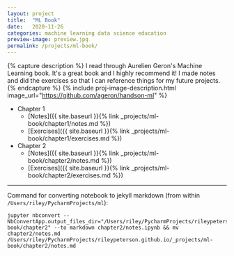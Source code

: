 ```yaml
---
layout: project
title:  "ML Book"
date:   2020-11-26
categories: machine learning data science education
preview-image: preview.jpg
permalink: /projects/ml-book/
---
```


{% capture description %}
I read through Aurelien Geron's Machine Learning book. It's a great book and I highly recommend it!
I made notes and did the exercises so that I can reference things for my future projects. 
{% endcapture %}
{% include proj-image-description.html image_url="https://github.com/ageron/handson-ml" %}


* Chapter 1
  * [Notes]({{ site.baseurl }}{% link _projects/ml-book/chapter1/notes.md %})
  * [Exercises]({{ site.baseurl }}{% link _projects/ml-book/chapter1/exercises.md %})
* Chapter 2
  * [Notes]({{ site.baseurl }}{% link _projects/ml-book/chapter2/notes.md %})
  * [Exercises]({{ site.baseurl }}{% link _projects/ml-book/chapter2/exercises.md %})


---
Command for converting notebook to jekyll markdown (from within `/Users/riley/PycharmProjects/ml`):
```
jupyter nbconvert --NbConvertApp.output_files_dir="/Users/riley/PycharmProjects/rileypeterson.github.io/assets/images/ml-book/chapter2" --to markdown chapter2/notes.ipynb && mv chapter2/notes.md /Users/riley/PycharmProjects/rileypeterson.github.io/_projects/ml-book/chapter2/notes.md
```

